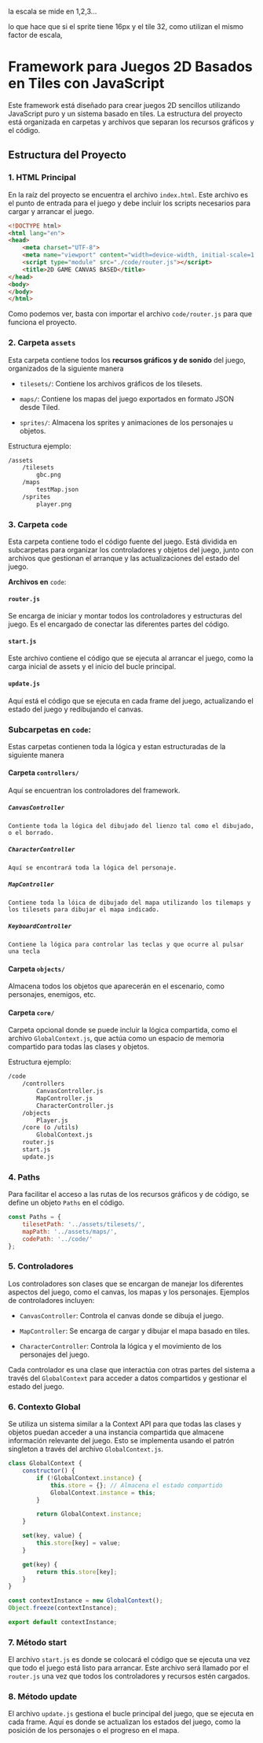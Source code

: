 la escala se mide en 1,2,3...

lo que hace que si el sprite tiene 16px y el tile 32, como utilizan el mismo factor de escala, 

# Framework para Juegos 2D Basados en Tiles con JavaScript

Este framework está diseñado para crear juegos 2D sencillos utilizando JavaScript puro y un sistema basado en tiles. La estructura del proyecto está organizada en carpetas y archivos que separan los recursos gráficos y el código.

## Estructura del Proyecto

### 1. **HTML Principal**
En la raíz del proyecto se encuentra el archivo `index.html`. Este archivo es el punto de entrada para el juego y debe incluir los scripts necesarios para cargar y arrancar el juego.

```html
<!DOCTYPE html>
<html lang="en">
<head>
    <meta charset="UTF-8">
    <meta name="viewport" content="width=device-width, initial-scale=1.0">
    <script type="module" src="./code/router.js"></script>
    <title>2D GAME CANVAS BASED</title>
</head>
<body>
</body>
</html>
```

Como podemos ver, basta con importar el archivo `code/router.js` para que funciona el proyecto.

### 2. **Carpeta** `assets`

Esta carpeta contiene todos los **recursos gráficos y de sonido** del juego, organizados de la siguiente manera

- `tilesets/`: Contiene los archivos gráficos de los tilesets.

- `maps/`: Contiene los mapas del juego exportados en formato JSON desde Tiled.
- `sprites/`: Almacena los sprites y animaciones de los personajes u objetos.

Estructura ejemplo:
``` bash
/assets
    /tilesets
        gbc.png
    /maps
        testMap.json
    /sprites
        player.png
```

### 3. **Carpeta `code`**

Esta carpeta contiene todo el código fuente del juego. Está dividida en subcarpetas para organizar los controladores y objetos del juego, junto con archivos que gestionan el arranque y las actualizaciones del estado del juego.

**Archivos en** `code`:

#### `router.js`
Se encarga de iniciar y montar todos los controladores y estructuras del juego. Es el encargado de conectar las diferentes partes del código.

#### `start.js` 
Este archivo contiene el código que se ejecuta al arrancar el juego, como la carga inicial de assets y el inicio del bucle principal.

#### `update.js`
Aquí está el código que se ejecuta en cada frame del juego, actualizando el estado del juego y redibujando el canvas.

### Subcarpetas en `code`:
Estas carpetas contienen toda la lógica y estan estructuradas de la siguiente manera

#### Carpeta `controllers/` 
Aquí se encuentran los controladores del framework.

##### `CanvasController`
    Contiente toda la lógica del dibujado del lienzo tal como el dibujado, o el borrado.

##### `CharacterController`
    Aquí se encontrará toda la lógica del personaje.

##### `MapController`
    Contiene toda la lóica de dibujado del mapa utilizando los tilemaps y los tilesets para dibujar el mapa indicado.

##### `KeyboardController`
    Contiene la lógica para controlar las teclas y que ocurre al pulsar una tecla

#### Carpeta `objects/` 
Almacena todos los objetos que aparecerán en el escenario, como personajes, enemigos, etc.

#### Carpeta `core/` 
Carpeta opcional donde se puede incluir la lógica compartida, como el archivo `GlobalContext.js`, que actúa como un espacio de memoria compartido para todas las clases y objetos.

Estructura ejemplo:

```bash
/code
    /controllers
        CanvasController.js
        MapController.js
        CharacterController.js
    /objects
        Player.js
    /core (o /utils)
        GlobalContext.js
    router.js
    start.js
    update.js
```

### 4. **Paths**

Para facilitar el acceso a las rutas de los recursos gráficos y de código, se define un objeto `Paths` en el código.


```javascript
const Paths = {
    tilesetPath: '../assets/tilesets/',
    mapPath: '../assets/maps/',
    codePath: '../code/'
};
```

### 5. **Controladores**

Los controladores son clases que se encargan de manejar los diferentes aspectos del juego, como el canvas, los mapas y los personajes. Ejemplos de controladores incluyen:

- `CanvasController`: Controla el canvas donde se dibuja el juego.

- `MapController`: Se encarga de cargar y dibujar el mapa basado en tiles.

- `CharacterController`: Controla la lógica y el movimiento de los personajes del juego.

Cada controlador es una clase que interactúa con otras partes del sistema a través del `GlobalContext` para acceder a datos compartidos y gestionar el estado del juego.

### 6. **Contexto Global**

Se utiliza un sistema similar a la Context API para que todas las clases y objetos puedan acceder a una instancia compartida que almacene información relevante del juego. Esto se implementa usando el patrón singleton a través del archivo `GlobalContext.js`.

```javascript
class GlobalContext {
    constructor() {
        if (!GlobalContext.instance) {
            this.store = {}; // Almacena el estado compartido
            GlobalContext.instance = this;
        }

        return GlobalContext.instance;
    }

    set(key, value) {
        this.store[key] = value;
    }

    get(key) {
        return this.store[key];
    }
}

const contextInstance = new GlobalContext();
Object.freeze(contextInstance);

export default contextInstance;
```
### 7. **Método start**

El archivo `start.js` es donde se colocará el código que se ejecuta una vez que todo el juego está listo para arrancar. Este archivo será llamado por el `router.js` una vez que todos los controladores y recursos estén cargados.

### 8. **Método update**

El archivo `update.js` gestiona el bucle principal del juego, que se ejecuta en cada frame. Aquí es donde se actualizan los estados del juego, como la posición de los personajes o el progreso en el mapa.